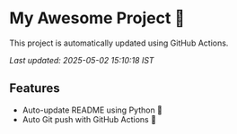 # My Awesome Project 🚀

This project is automatically updated using GitHub Actions.

_Last updated: 2025-05-02 15:10:18 IST_

## Features
- Auto-update README using Python 🐍
- Auto Git push with GitHub Actions 🤖

